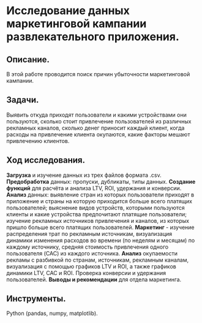 # Исследование данных маркетинговой кампании развлекательного приложения.

## Описание. 

В этой работе проводится поиск причин убыточности маркетинговой кампании.

## Задачи. 

Выявить откуда приходят пользователи и какими устройствами они пользуются, сколько стоит привлечение пользователей из различных рекламных каналов, сколько денег приносит каждый клиент, когда расходы на привлечение клиента окупаются, какие факторы мешают привлечению клиентов.

## Ход исследования.

**Загрузка** и изучение данных из трех файлов формата .csv. **Предобработка** данных: пропуски, дубликаты, типы данных. **Создание функций** для расчёта и анализа LTV, ROI, удержания и конверсии. **Анализ** данных: выявление стран из которых пользователи приходят в приложение и страны на которую приходится больше всего платящих пользователей; выяснение видов устройств, которыми пользуются клиенты и какие устройства предпочитают платящие пользователи; изучение рекламных источников привлечения и каналов, из которых пришло больше всего платящих пользователей. **Маркетинг** - изучение распределения трат по рекламным источникам, визуализация динамики изменения расходов во времени (по неделям и месяцам) по каждому источнику, средняя стоимость привлечения одного пользователя (CAC) из каждого источника. **Анализ** окупаемости рекламы с разбивкой по странам, источникам, рекламным каналам, визуализация c помощью графиков LTV и ROI, а также графиков динамики LTV, CAC и ROI. Проверка конверсии и удержания пользователей. **Выводы и рекомендации** для отдела маркетинга.

## Инструменты. 

Python (pandas, numpy, matplotlib). 
